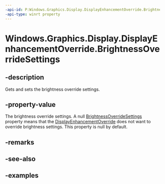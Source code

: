 ```yaml
---
-api-id: P:Windows.Graphics.Display.DisplayEnhancementOverride.BrightnessOverrideSettings
-api-type: winrt property
---
```


<!-- Property syntax.
public BrightnessOverrideSettings BrightnessOverrideSettings { get;  set; }
-->

# Windows.Graphics.Display.DisplayEnhancementOverride.BrightnessOverrideSettings



## -description

Gets and sets the brightness override settings.

## -property-value

The brightness override settings. A null [BrightnessOverrideSettings](brightnessoverridesettings.md) property means that the [DisplayEnhancementOverride](displayenhancementoverride.md) does not want to override brightness settings. This property is null by default.

## -remarks

## -see-also

## -examples

